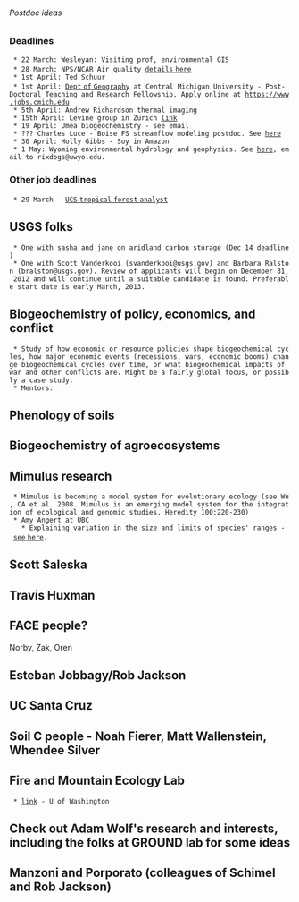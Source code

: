 ###### Postdoc ideas

### Deadlines

` * 22 March: Wesleyan: Visiting prof, environmental GIS`\
` * 28 March: NPS/NCAR Air quality `[`details`
`here`](https://www.usajobs.gov/GetJob/ViewDetails/337932700 "wikilink")\
` * 1st April: Ted Schuur`\
` * 1st April: `[`Dept` `of`
`Geography`](http://www.cmich.edu/academics/sci_tech/Geography/Pages/default.aspx "wikilink")` at Central Michigan University - Post-Doctoral Teaching and Research Fellowship. Apply online at `[`https://www.jobs.cmich.edu`](https://www.jobs.cmich.edu "wikilink")\
` * 5th April: Andrew Richardson thermal imaging`\
` * 15th April: Levine group in Zurich `[`link`](http://internet1.refline.ch/845721/2483/++publications++/1/index.html "wikilink")\
` * 19 April: Umea biogeochemistry - see email`\
` * ??? Charles Luce - Boise FS streamflow modeling postdoc. See `[`here`](http://www.orau.gov/usfs_rpp/ForestServicePostDocPosting-FS-2013-600.pdf "wikilink")\
` * 30 April: Holly Gibbs - Soy in Amazon`\
` * 1 May: Wyoming environmental hydrology and geophysics. See `[`here`](http://www.uwyo.edu/epscor/wycehg/index.html "wikilink")`, email to rixdogs@uwyo.edu.`

### Other job deadlines

` * 29 March - `[`UCS` `tropical` `forest`
`analyst`](http://www.ucsusa.org/about/jobs-at-ucs.html#AnalystTFCI "wikilink")

USGS folks
----------

` * One with sasha and jane on aridland carbon storage (Dec 14 deadline)`\
` * One with Scott Vanderkooi (svanderkooi@usgs.gov) and Barbara Ralston (bralston@usgs.gov). Review of applicants will begin on December 31, 2012 and will continue until a suitable candidate is found. Preferable start date is early March, 2013.`

Biogeochemistry of policy, economics, and conflict
--------------------------------------------------

` * Study of how economic or resource policies shape biogeochemical cycles, how major economic events (recessions, wars, economic booms) change biogeochemical cycles over time, or what biogeochemical impacts of war and other conflicts are. Might be a fairly global focus, or possibly a case study.`\
` * Mentors:`

Phenology of soils
------------------

Biogeochemistry of agroecosystems
---------------------------------

Mimulus research
----------------

` * Mimulus is becoming a model system for evolutionary ecology (see Wu, CA et al. 2008. Mimulus is an emerging model system for the integration of ecological and genomic studies. Heredity 100:220-230)`\
` * Amy Angert at UBC`\
`   * Explaining variation in the size and limits of species' ranges - `[`see`
`here`](http://www.botanicalgarden.ubc.ca/potd/2012/03/mimulus-spp.php "wikilink")`.`

Scott Saleska
-------------

Travis Huxman
-------------

FACE people?
------------

Norby, Zak, Oren

Esteban Jobbagy/Rob Jackson
---------------------------

UC Santa Cruz
-------------

Soil C people - Noah Fierer, Matt Wallenstein, Whendee Silver
-------------------------------------------------------------

Fire and Mountain Ecology Lab
-----------------------------

` * `[`link`](http://www.cfr.washington.edu/research.fme/ "wikilink")` - U of Washington`

Check out Adam Wolf's research and interests, including the folks at GROUND lab for some ideas
----------------------------------------------------------------------------------------------

Manzoni and Porporato (colleagues of Schimel and Rob Jackson)
-------------------------------------------------------------
